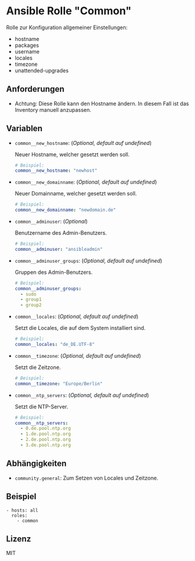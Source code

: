 # Ansible Rolle "Common"

Rolle zur Konfiguration allgemeiner Einstellungen:
- hostname
- packages
- username
- locales
- timezone
- unattended-upgrades

## Anforderungen

- Achtung: Diese Rolle kann den Hostname ändern. In diesem Fall ist das
  Inventory manuell anzupassen.

## Variablen

- `common__new_hostname`: (*Optional, default auf undefined*)

  Neuer Hostname, welcher gesetzt werden soll.
  ~~~yaml
  # Beispiel:
  common__new_hostname: "newhost"
  ~~~

- `common__new_domainname`: (*Optional, default auf undefined*)

  Neuer Domainname, welcher gesetzt werden soll.
  ~~~yaml
  # Beispiel:
  common__new_domainname: "newdomain.de"
  ~~~

- `common__adminuser`: (*Optional*)

  Benutzername des Admin-Benutzers.
  ~~~yaml
  # Beispiel:
  common__adminuser: "ansibleadmin"
  ~~~

- `common__adminuser_groups`: (*Optional, default auf undefined*)

  Gruppen des Admin-Benutzers.
  ~~~yaml
  # Beispiel:
  common__adminuser_groups:
    - sudo
    - group1
    - group2
  ~~~

- `common__locales`: (*Optional, default auf undefined*)

  Setzt die Locales, die auf dem System installiert sind.
  ~~~yaml
  # Beispiel:
  common__locales: "de_DE.UTF-8"
  ~~~

- `common__timezone`: (*Optional, default auf undefined*)

  Setzt die Zeitzone.
  ~~~yaml
  # Beispiel:
  common__timezone: "Europe/Berlin"
  ~~~

- `common__ntp_servers`: (*Optional, default auf undefined*)

  Setzt die NTP-Server.
  ~~~yaml
  # Beispiel:
  common__ntp_servers:
    - 0.de.pool.ntp.org
    - 1.de.pool.ntp.org
    - 2.de.pool.ntp.org
    - 3.de.pool.ntp.org
  ~~~

## Abhängigkeiten

- `community.general`: Zum Setzen von Locales und Zeitzone.

## Beispiel

    - hosts: all
      roles:
        - common

## Lizenz

MIT
